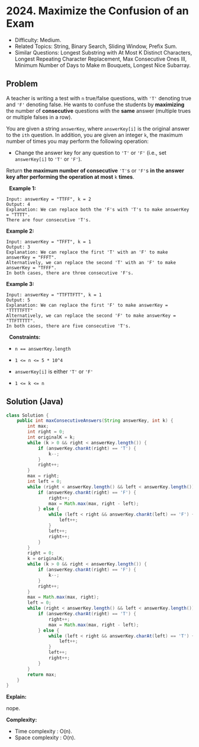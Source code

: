 # 2024. Maximize the Confusion of an Exam

- Difficulty: Medium.
- Related Topics: String, Binary Search, Sliding Window, Prefix Sum.
- Similar Questions: Longest Substring with At Most K Distinct Characters, Longest Repeating Character Replacement, Max Consecutive Ones III, Minimum Number of Days to Make m Bouquets, Longest Nice Subarray.

## Problem

A teacher is writing a test with ```n``` true/false questions, with ```'T'``` denoting true and ```'F'``` denoting false. He wants to confuse the students by **maximizing** the number of **consecutive** questions with the **same** answer (multiple trues or multiple falses in a row).

You are given a string ```answerKey```, where ```answerKey[i]``` is the original answer to the ```ith``` question. In addition, you are given an integer ```k```, the maximum number of times you may perform the following operation:


	
- Change the answer key for any question to ```'T'``` or ```'F'``` (i.e., set ```answerKey[i]``` to ```'T'``` or ```'F'```).


Return **the **maximum** number of consecutive** ```'T'```s or ```'F'```s **in the answer key after performing the operation at most** ```k``` **times**.

 
**Example 1:**

```
Input: answerKey = "TTFF", k = 2
Output: 4
Explanation: We can replace both the 'F's with 'T's to make answerKey = "TTTT".
There are four consecutive 'T's.
```

**Example 2:**

```
Input: answerKey = "TFFT", k = 1
Output: 3
Explanation: We can replace the first 'T' with an 'F' to make answerKey = "FFFT".
Alternatively, we can replace the second 'T' with an 'F' to make answerKey = "TFFF".
In both cases, there are three consecutive 'F's.
```

**Example 3:**

```
Input: answerKey = "TTFTTFTT", k = 1
Output: 5
Explanation: We can replace the first 'F' to make answerKey = "TTTTTFTT"
Alternatively, we can replace the second 'F' to make answerKey = "TTFTTTTT". 
In both cases, there are five consecutive 'T's.
```

 
**Constraints:**


	
- ```n == answerKey.length```
	
- ```1 <= n <= 5 * 10^4```
	
- ```answerKey[i]``` is either ```'T'``` or ```'F'```
	
- ```1 <= k <= n```



## Solution (Java)

```java
class Solution {
    public int maxConsecutiveAnswers(String answerKey, int k) {
        int max;
        int right = 0;
        int originalK = k;
        while (k > 0 && right < answerKey.length()) {
            if (answerKey.charAt(right) == 'T') {
                k--;
            }
            right++;
        }
        max = right;
        int left = 0;
        while (right < answerKey.length() && left < answerKey.length()) {
            if (answerKey.charAt(right) == 'F') {
                right++;
                max = Math.max(max, right - left);
            } else {
                while (left < right && answerKey.charAt(left) == 'F') {
                    left++;
                }
                left++;
                right++;
            }
        }
        right = 0;
        k = originalK;
        while (k > 0 && right < answerKey.length()) {
            if (answerKey.charAt(right) == 'F') {
                k--;
            }
            right++;
        }
        max = Math.max(max, right);
        left = 0;
        while (right < answerKey.length() && left < answerKey.length()) {
            if (answerKey.charAt(right) == 'T') {
                right++;
                max = Math.max(max, right - left);
            } else {
                while (left < right && answerKey.charAt(left) == 'T') {
                    left++;
                }
                left++;
                right++;
            }
        }
        return max;
    }
}
```

**Explain:**

nope.

**Complexity:**

* Time complexity : O(n).
* Space complexity : O(n).

